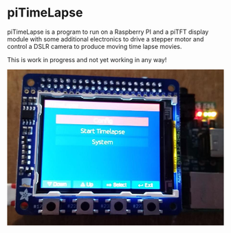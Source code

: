 # piTimeLapse

piTimeLapse is a program to run on a Raspberry PI and a piTFT display module with some additional
electronics to drive a stepper motor and control a DSLR camera to produce moving time lapse movies.

This is work in progress and not yet working in any way!

![Image of piTimeLapse](piTimeLapse.jpg)
